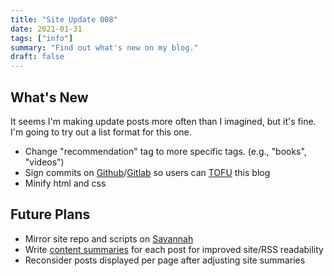 ```yaml
---
title: "Site Update 008"
date: 2021-01-31
tags: ["info"]
summary: "Find out what's new on my blog."
draft: false
---
```

## What's New
It seems I'm making update posts more often than I imagined, but it's fine. I'm going to try out a list format for this one.

* Change "recommendation" tag to more specific tags. (e.g., "books", "videos")
* Sign commits on [Github](https://github.com/0Gitnick/0Gitnick.github.io)/[Gitlab](https://gitlab.com/0Gitnick/0Gitnick.github.io) so users can [TOFU](https://en.wikipedia.org/wiki/Trust_on_first_use) this blog
* Minify html and css

## Future Plans
* Mirror site repo and scripts on [Savannah](https://savannah.nongnu.org/users/gitnick)
* Write [content summaries](https://gohugo.io/content-management/summaries/) for each post for improved site/RSS readability
* Reconsider posts displayed per page after adjusting site summaries
